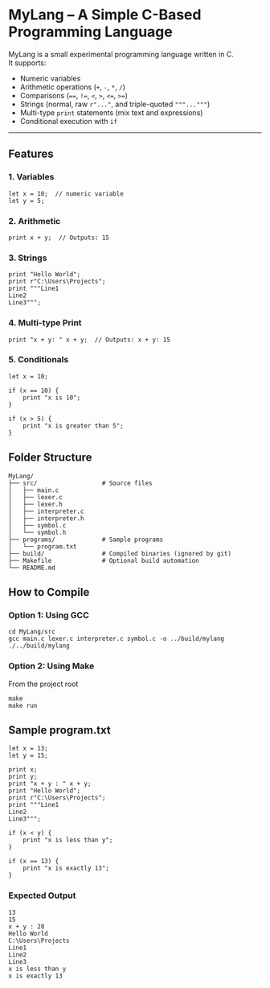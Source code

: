 # MyLang – A Simple C-Based Programming Language

MyLang is a small experimental programming language written in C.  
It supports:

- Numeric variables
- Arithmetic operations (`+`, `-`, `*`, `/`)
- Comparisons (`==`, `!=`, `<`, `>`, `<=`, `>=`)
- Strings (normal, raw `r"..."`, and triple-quoted `"""..."""`)
- Multi-type `print` statements (mix text and expressions)
- Conditional execution with `if`

---

## Features

### 1. Variables

```text
let x = 10;  // numeric variable
let y = 5;
```
### 2. Arithmetic
```text
print x + y;  // Outputs: 15
```

### 3. Strings
```text
print "Hello World";
print r"C:\Users\Projects";
print """Line1
Line2
Line3""";
```

### 4. Multi-type Print
```text
print "x + y: " x + y;  // Outputs: x + y: 15
```
### 5. Conditionals
```text
let x = 10;

if (x == 10) {
    print "x is 10";
}

if (x > 5) {
    print "x is greater than 5";
}
```
## Folder Structure
```text
MyLang/
├── src/                  # Source files
│   ├── main.c
│   ├── lexer.c
│   ├── lexer.h
│   ├── interpreter.c
│   ├── interpreter.h
│   ├── symbol.c
│   └── symbol.h
├── programs/             # Sample programs
│   └── program.txt
├── build/                # Compiled binaries (ignored by git)
├── Makefile              # Optional build automation
└── README.md
```

## How to Compile
### Option 1: Using GCC
```text
cd MyLang/src
gcc main.c lexer.c interpreter.c symbol.c -o ../build/mylang
./../build/mylang
```

### Option 2: Using Make
From the project root
```text
make
make run
```
## Sample program.txt
```text
let x = 13;
let y = 15;

print x;
print y;
print "x + y : " x + y;
print "Hello World";
print r"C:\Users\Projects";
print """Line1
Line2
Line3""";

if (x < y) {
    print "x is less than y";
}

if (x == 13) {
    print "x is exactly 13";
}
```
### Expected Output
```text
13
15
x + y : 28
Hello World
C:\Users\Projects
Line1
Line2
Line3
x is less than y
x is exactly 13
```